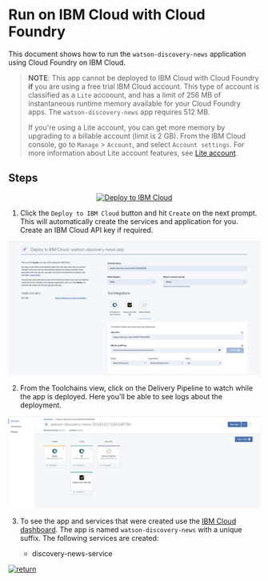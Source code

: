 # Run on IBM Cloud with Cloud Foundry

This document shows how to run the `watson-discovery-news` application using Cloud Foundry on IBM Cloud.

> **NOTE**: This app cannot be deployed to IBM Cloud with Cloud Foundry **if** you are using a free trial IBM Cloud account. This type of account is classified as a `Lite` accoount, and has a limit of 256 MB of instantaneous runtime memory available for your Cloud Foundry apps. The `watson-discovery-news` app requires 512 MB.
>
> If you're using a Lite account, you can get more memory by upgrading to a billable account (limit is 2 GB). From the IBM Cloud console, go to `Manage` > `Account`, and select `Account settings`. For more information about Lite account features, see [Lite account](https://cloud.ibm.com/docs/account?topic=account-accounts#liteaccount).

## Steps

<p align="center">
    <a href="https://cloud.ibm.com/devops/setup/deploy?repository=https://github.com/IBM/watson-discovery-news">
    <img src="https://cloud.ibm.com/devops/setup/deploy/button_x2.png" alt="Deploy to IBM Cloud">
    </a>
</p>

1. Click the `Deploy to IBM Cloud` button and hit `Create` on the next prompt. This will automatically create the services and application for you. Create an IBM Cloud API key if required.

![deploy](images/deploy.png)

2. From the Toolchains view, click on the Delivery Pipeline to watch while the app is deployed. Here you'll be able to see logs about the deployment.

![toolchain-pipeline](images/toolchain-pipeline.png)

3. To see the app and services that were created use the [IBM Cloud dashboard](https://cloud.ibm.com). The app is named `watson-discovery-news` with a unique suffix. The following services are created:

    * discovery-news-service

[![return](https://raw.githubusercontent.com/IBM/pattern-utils/master/deploy-buttons/return.png)](https://github.com/IBM/watson-discovery-news#deployment-options)
